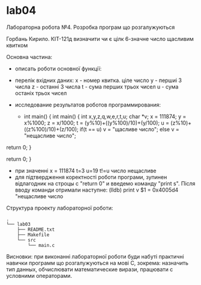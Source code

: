 # lab04
Лабораторна робота №4. Розробка програм що розгалужуються

Горбань Кирило. КІТ-121д
визначити чи є цілк 6-значне число щасливим квитком

Основна частина:
- описать роботи основної функції: 
- перелік вхідних даних:
   х - номер квитка. ціле число
   у - першиі 3 числа
   z - останні 3 числа
   t - сума перших трьох чисел
   u - сума останіх трьох чисел

- исследование результатов роботов программирования:
   - int main()
{
        int main()
{
        int x,y,z,q,w,e,r,t,u;
        char *v;
        x = 111874;
        y = x%1000;
        z = x/1000;
        t = (y%10)+((y%100)/10)+(y/100);
        u = (z%10)+((z%100)/10)+(z/100);
        if(t == u)
                v = "щасливе число";
        else
                 v = "нещасливе число";

return 0;
}


return 0;
}

   - при значенні x = 111874 t=3 u=19 t!=u число нещасливе
   - для підтвердження коректності роботи програми, зупинен відлагодник на строцы с "return 0" и введемо команду "print s". Після вводу команди отримали наступне:
	(lldb) print v
	 $1 = 0x4005d4 "нещасливе число

Структура проекту лабораторної роботи:

	.
	└── lab03
	    ├── README.txt
	    ├── Makefile
	    └── src
	        └── main.c

Висновки: при виконанні лабораторної роботи буди набуті практичні навички программ що розгалужуються на мові С, зокрема: назначить тип данных, обчислювати математические вирази, працювати с условними операторами.
